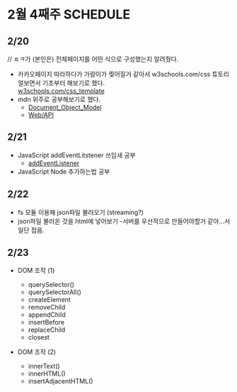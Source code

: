 # 2월 4째주 SCHEDULE

## 2/20
// ㅍㅋ가 (본인은) 전체페이지를 어떤 식으로 구성했는지 알려줬다.
- 카카오페이지  따라하다가 가랑이가 찢어질거 같아서  w3schools.com/css 튜토리얼보면서 기초부터 해보기로 했다.<br>
 [w3schools.com/css_template](https://www.w3schools.com/css/css_templates.asp)
- mdn 위주로 공부해보기로 했다.
    - [Document_Object_Model](https://developer.mozilla.org/en-US/docs/Web/API/Document_Object_Model)
    - [Web/API](https://developer.mozilla.org/en-US/docs/Web/API/Document)

## 2/21
- JavaScript addEventLitstener 쓰임새 공부
    - [addEventListener](https://developer.mozilla.org/en-US/docs/Web/API/EventTarget/addEventListener)
- JavaScript Node 추가하는법 공부

## 2/22
- fs 모듈 이용해 json파일 불러오기 (streaming?)
- json파일 불러온 것을 html에 넣어보기 
    -서버를 우선적으로 만들어야할거 같아...서 일단 접음.

## 2/23
-  DOM 조작 (1)
    - querySelector()
    - querySelectorAll()
    - createElement
    - removeChild 
    - appendChild 
    - insertBefore
    - replaceChild
    - closest

- DOM 조작 (2)
    - innerText()
    - innerHTML()
    - insertAdjacentHTML()